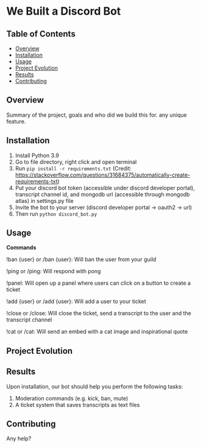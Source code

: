 # We Built a Discord Bot

## Table of Contents

- [Overview](#overview)
- [Installation](#installation)
- [Usage](#usage)
- [Project Evolution](#project-evolution)
- [Results](#results)
- [Contributing](#contributing)


## Overview

Summary of the project, goals and who did we build this for. any unique feature.

## Installation

1. Install Python 3.9 
2. Go to file directory, right click and open terminal
3. Run `pip install -r requirements.txt` (Credit: https://stackoverflow.com/questions/31684375/automatically-create-requirements-txt)
4. Put your discord bot token (accessible under discord developer portal), transcript channel id, and mongodb url (accessible through mongodb atlas) in settings.py file
5. Invite the bot to your server (discord developer portal -> oauth2 -> url)
6. Then run `python discord_bot.py` 

## Usage


__**Commands**__


!ban {user} or /ban {user}: Will ban the user from your guild

!ping or /ping: Will respond with pong

!panel: Will open up a panel where users can click on a button to create a ticket

!add {user} or /add {user}: Will add a user to your ticket

!close or /close: Will close the ticket, send a transcript to the user and the transcript channel

!cat or /cat: Will send an embed with a cat image and inspirational quote


## Project Evolution



## Results

Upon installation, our bot should help you perform the following tasks:

1. Moderation commands (e.g. kick, ban, mute)
2. A ticket system that saves transcripts as text files

## Contributing

Any help?